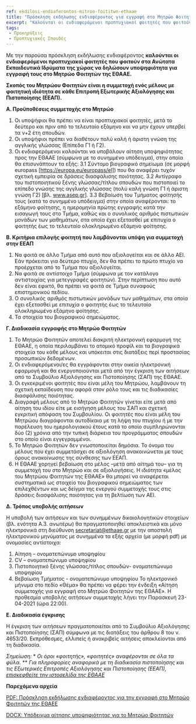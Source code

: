 ```yaml
---
ref: ekdilosi-endiaferontos-mitroo-foititwn-ethaae
title: "Πρόσκληση εκδήλωσης ενδιαφέροντος για εγγραφή στο Μητρώο Φοιτητών της Εθνικής Αρχής Ανώτατης Εκπαίδευσης (ΕΘΑΑΕ)"
excerpt: "Καλούνται οι ενδιαφερόμενοι προπτυχιακοί φοιτητές που φοιτούν στα Ανώτατα Εκπαιδευτικά Ιδρύματα της χώρας να δηλώσουν υποψηφιότητα για εγγραφή τους στο Μητρώο Φοιτητών της ΕΘΑΑΕ, με σκοπό τη συμμετοχή ενός μέλους με φοιτητική ιδιότητα σε κάθε Επιτροπή Εξωτερικής Αξιολόγησης και Πιστοποίησης (ΕΕΑΠ)."
tags:
 - Προκηρύξεις
 - Προπτυχιακές Σπουδές
---
```

Με την παρούσα πρόσκληση εκδήλωσης ενδιαφέροντος **καλούνται οι ενδιαφερόμενοι προπτυχιακοί φοιτητές που φοιτούν στα Ανώτατα Εκπαιδευτικά Ιδρύματα της χώρας να δηλώσουν υποψηφιότητα για εγγραφή τους στο Μητρώο Φοιτητών της ΕΘΑΑΕ.**

**Σκοπός του Μητρώου Φοιτητών είναι η συμμετοχή ενός μέλους με φοιτητική ιδιότητα σε κάθε Επιτροπή Εξωτερικής Αξιολόγησης και Πιστοποίησης (ΕΕΑΠ).**

**Α. Προϋποθέσεις συμμετοχής στο Μητρώο**

1. Οι υποψήφιοι θα πρέπει να είναι προπτυχιακοί φοιτητές, μετά το δεύτερο και πριν από το τελευταίο εξάμηνο και να μην έχουν υπερβεί τα ν+2 έτη σπουδών.
2. Οι υποψήφιοι πρέπει να διαθέτουν πολύ καλή ή άριστη γνώση της αγγλικής γλώσσας (Επίπεδα Γ1 ή Γ2).
3. Οι ενδιαφερόμενοι καλούνται να υποβάλουν αίτηση υποψηφιότητας προς την ΕΘΑΑΕ (σύμφωνα με το συνημμένο υπόδειγμα), στην οποία θα επισυνάπτουν τα εξής:
3.1 Σύντομο βιογραφικό σημείωμα (σε μορφή europass [https://europa.eu/europass/el]) που θα αναφέρει τυχόν σχετική εμπειρία σε δράσεις διασφάλισης ποιότητας.
3.2 Αντίγραφο του πιστοποιητικού ξένης γλώσσας/τίτλου σπουδών που πιστοποιεί το επίπεδο γνώσης της αγγλικής γλώσσας (πολύ καλή γνώση Γ1 ή άριστη γνώση Γ2) [βλ. www.asep.gr].
3.3 Βεβαίωση του Τμήματος φοίτησής τους (κατά το συνημμένο υπόδειγμα) στην οποία αναφέρονται: το εξάμηνο φοίτησης, η ημερομηνία πρώτης εγγραφής κατά την εισαγωγή τους στο Τμήμα, καθώς και ο συνολικός αριθμός πιστωτικών μονάδων των μαθημάτων, στα οποία έχει εξετασθεί με επιτυχία ο φοιτητής έως το τελευταίο ολοκληρωμένο εξάμηνο φοίτησης.

**Β. Κριτήρια επιλογής φοιτητή που λαμβάνονται υπόψη για συμμετοχή στην ΕΕΑΠ**

1. Να φοιτά σε άλλο Τμήμα από αυτό που αξιολογείται και σε άλλο ΑΕΙ. Εάν πρόκειται για δεύτερο πτυχίο, δεν θα πρέπει το πρώτο πτυχίο να προέρχεται από το Τμήμα που αξιολογείται.
2. Να φοιτά σε αντίστοιχο Τμήμα (σύμφωνα με τον κατάλογο αντιστοιχίας για μετεγγραφές φοιτητών). Στην περίπτωση που αυτό δεν είναι εφικτό, θα πρέπει να φοιτά σε Τμήμα συναφούς επιστημονικού πεδίου.
3. Ο συνολικός αριθμός πιστωτικών μονάδων των μαθημάτων, στα οποία έχει εξετασθεί με επιτυχία ο φοιτητής έως το τελευταίο ολοκληρωμένο εξάμηνο φοίτησης.
4. Τα στοιχεία του βιογραφικού σημειώματος.

**Γ. Διαδικασία εγγραφής στο Μητρώο Φοιτητών**

1. Το Μητρώο Φοιτητών αποτελεί διακριτή ηλεκτρονική εφαρμογή της ΕΘΑΑΕ, η οποία περιλαμβάνει το ατομικό προφίλ και τα βιογραφικά στοιχεία του κάθε μέλους και υπόκειται στις διατάξεις περί προστασίας προσωπικών δεδομένων.
2. Οι ενδιαφερόμενοι/ες θα εγγράφονται στην οικεία ηλεκτρονική εφαρμογή και θα ενεργοποιούνται μετά από την έγκριση των αιτήσεων από το Συμβούλιο Αξιολόγησης και Πιστοποίησης (ΣΑΠ) της ΕΘΑΑΕ.
3. Οι εγκεκριμένοι φοιτητές που είναι μέλη του Μητρώου, λαμβάνουν τη σχετική εκπαίδευση που αφορά στον ρόλο τους και τις διαδικασίες διασφάλισης ποιότητας.
4. Διαγραφή μέλους από το Μητρώο Φοιτητών γίνεται είτε μετά από αίτηση του ιδίου είτε με εισήγηση μέλους του ΣΑΠ και σχετική εγκριτική απόφαση του Συμβουλίου. Οι φοιτητές που είναι μέλη του Μητρώου διαγράφονται αυτοδίκαια με τη λήψη του πτυχίου ή με την παρέλευση του ημερολογιακού έτους κατά το οποίο συμπληρώνονται δύο (2) χρόνια από την τυπική διάρκεια του προγράμματος σπουδών στο οποίο είναι εγγεγραμμένοι.
5. Το Μητρώο Φοιτητών δεν γνωστοποιείται δημόσια. Το όνομα του μέλους που έχει συμμετάσχει σε αξιολόγηση ανακοινώνεται με τους όρους ανακοίνωσης της σύνθεσης των ΕΕΑΠ.
6. Η ΕΘΑΑΕ χορηγεί βεβαίωση στο μέλος –μετά από αίτημά του– για τη συμμετοχή του στο Μητρώο και σε αξιολογήσεις. Η ιδιότητα «μέλος του Μητρώου Φοιτητών της ΕΘΑΑΕ» θα μπορεί να αναφέρεται συστηματικά ως στοιχείο του βιογραφικού σημειώματος των επιλεχθέντων και ως δείγμα της ενεργού συμμετοχής τους στις δράσεις διασφάλισης ποιότητας για τη βελτίωση των ΑΕΙ.

**Δ. Τρόπος υποβολής αιτήσεων**

Η υποβολή των αιτήσεων και των συνημμένων δικαιολογητικών στοιχείων (βλ. ενότητα Α.3. ανωτέρω) θα πραγματοποιηθεί αποκλειστικά και μόνο ηλεκτρονικά στη διεύθυνση secretariat@ethaae.gr με την αποστολή ηλεκτρονικού μηνύματος με συνημμένα τα εξής αρχεία (με μορφή pdf) με ονομασίες αντίστοιχα:

1. Αίτηση – ονοματεπώνυμο υποψηφίου
2. CV – ονοματεπώνυμο υποψηφίου
3. Πιστοποιητικό ξένης γλώσσας/τίτλος σπουδών- ονοματεπώνυμο υποψηφίου
4. Βεβαίωση Τμήματος - ονοματεπώνυμο υποψηφίου
Το ηλεκτρονικό μήνυμα στο πεδίο «Θέμα» θα πρέπει να φέρει την ένδειξη «Αίτηση συμμετοχής για
εγγραφή στο Μητρώο Φοιτητών της ΕΘΑΑΕ».
Η προθεσμία υποβολής αιτήσεων συμμετοχής λήγει την Παρασκευή 23-04-2021 (ώρα 22:00).

**Ε. Διαδικασία έγκρισης**

Η έγκριση των αιτήσεων πραγματοποιείται από το Συμβούλιο Αξιολόγησης και Πιστοποίησης (ΣΑΠ) σύμφωνα με τις διατάξεις του άρθρου 8 του ν. 4653/20. Εκπρόθεσμες, ελλιπείς ή ανακριβείς αιτήσεις αποκλείονται από τη διαδικασία.

*Σημείωση:*
\* *Οι όροι «φοιτητής», «φοιτητές» αναφέρονται σε όλα τα φύλα.*
\** *Για πληροφορίες αναφορικά με τη διαδικασία πιστοποίησης και τις Εξωτερικές Επιτροπές Αξιολόγησης και Πιστοποίησης (ΕΕΑΠ), [επισκεφθείτε την ιστοσελίδα της ΕΘΑΑΕ](https://www.ethaae.gr/el/diasfalisi-poiotitas)*

**Παρεχόμενα αρχεία**

[PDF: Πρόσκληση εκδήλωσης ενδιαφέροντος για την εγγραφή στο Μητρώο Φοιτητών της ΕΘΑΕΕ](https://ionio.gr/download.php?f=20000-20999/IU-nf-20208-12086-gr.pdf)

[DOCX: Υπόδειγμα αίτησης υποψηφιότητας για το Μητρώο Φοιτητών](https://ionio.gr/download.php?f=20000-20999/IU-nf-20208-71143-gr.docx)
